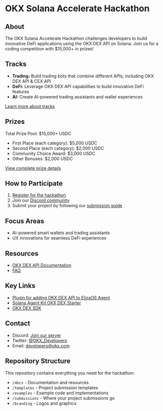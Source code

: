 # OKX Solana Accelerate Hackathon

## About

The OKX Solana Accelerate Hackathon challenges developers to build innovative DeFi applications using the OKX DEX API on Solana. Join us for a coding competition with $15,000+ in prizes!

## Tracks

- **Trading:** Build trading bots that combine different APIs, including OKX DEX API & CEX API
- **DeFi:** Leverage OKX DEX API capabilities to build innovative DeFi features
- **AI:** Create AI-powered trading assistants and wallet experiences

[Learn more about tracks](./TRACKS.md)

## Prizes

Total Prize Pool: $15,000+ USDC

- First Place (each category): $5,000 USDC
- Second Place (each category): $2,000 USDC
- Community Choice Award: $3,000 USDC
- Other Bonuses: $2,000 USDC

[View complete prize details](./PRIZES.md)

## How to Participate

1. [Register for the hackathon](https://form-link-here)
2. Join our [Discord community](https://discord.gg/hW4EvbVgem)
3. Submit your project by following our [submission guide](SUBMISSION_GUIDE.md)

## Focus Areas

- AI-powered smart wallets and trading assistants
- UX innovations for seamless DeFi experiences

## Resources

- [OKX DEX API Documentation](./docs/API_QUICKSTART.md)
- [FAQ](./docs/FAQ.md)

## Key Links

- [Plugin for adding OKX DEX API to ElizaOS Agent](https://github.com/Julian-dev28/plugin-okx)
- [Solana Agent Kit OKX DEX Starter](https://github.com/sendaifun/solana-agent-kit/tree/main/examples/okx-dex-starter)
- [OKX DEX SDK](https://github.com/okx/okx-dex-sdk)

## Contact

- Discord: [Join our server](https://discord.gg/hW4EvbVgem)
- Twitter: [@OKX_Developers](https://twitter.com/link)
- Email: developers@okx.com

## Repository Structure

This repository contains everything you need for the hackathon:

- `/docs` - Documentation and resources
- `/templates` - Project submission templates
- `/examples` - Example code and implementations
- `/submissions` - Where your project submissions go
- `/branding` - Logos and graphics